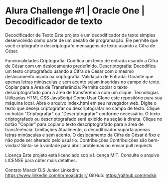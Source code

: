 # Alura Challenge #1 | Oracle One | Decodificador de texto

Decodificador de Texto
Este projeto é um decodificador de texto simples desenvolvido como parte de um desafio de programação. Ele permite que você criptografe e descriptografe mensagens de texto usando a Cifra de César.

Funcionalidades
Criptografia: Codifica um texto de entrada usando a Cifra de César com um deslocamento predefinido.
Descriptografia: Decodifica um texto criptografado usando a Cifra de César com o mesmo deslocamento usado na criptografia.
Validação de Entrada: Garante que apenas letras minúsculas e sem acento sejam inseridas no campo de texto.
Copiar para a Área de Transferência: Permite copiar o texto descriptografado para a área de transferência com um clique.
Tecnologias Utilizadas
HTML
CSS
JavaScript
Como Usar
Clone este repositório para sua máquina local.
Abra o arquivo index.html em seu navegador web.
Digite o texto que deseja criptografar ou descriptografar no campo de texto.
Clique no botão "Criptografar" ou "Descriptografar" conforme necessário.
O texto criptografado ou descriptografado será exibido na seção à direita.
Clique no botão "Copiar" para copiar o texto descriptografado para a área de transferência.
Limitações
Atualmente, o decodificador suporta apenas letras minúsculas e sem acento.
O deslocamento da Cifra de César é fixo e não pode ser alterado pelo usuário.
Contribuições
Contribuições são bem-vindas! Sinta-se à vontade para abrir problemas ou enviar pull requests.

Licença
Este projeto está licenciado sob a Licença MIT. Consulte o arquivo LICENSE para obter mais detalhes.   

Contato
Moacir D.S Junior
LinkedIn: https://www.linkedin.com/in/moacirdsjr/
GitHub: https://github.com/mdsjr
